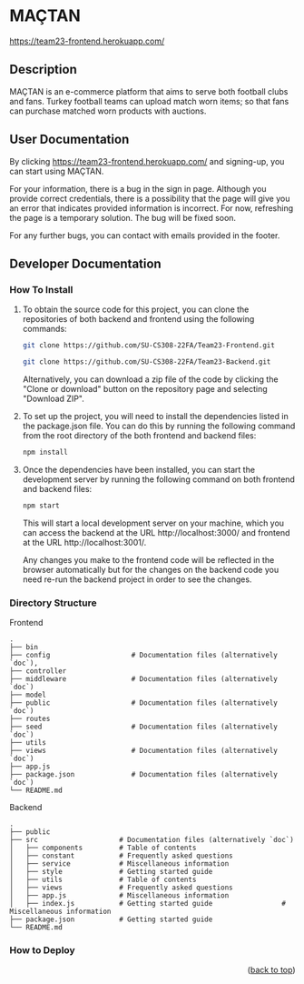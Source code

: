 # MAÇTAN
https://team23-frontend.herokuapp.com/

## Description

MAÇTAN is an e-commerce platform that aims to serve both football clubs and fans. Turkey football teams can upload match worn items; so that fans can purchase matched worn products with auctions.

## User Documentation

By clicking https://team23-frontend.herokuapp.com/ and signing-up, you can start using MAÇTAN.

For your information, there is a bug in the sign in page. Although you provide correct credentials, there is a possibility that the page will give you an error that indicates provided information is incorrect. For now, refreshing the page is a temporary solution. The bug will be fixed soon. 

For any further bugs, you can contact with emails provided in the footer.

## Developer Documentation

### How To Install

1. To obtain the source code for this project, you can clone the repositories of both backend and frontend using the following commands:
   ```sh
   git clone https://github.com/SU-CS308-22FA/Team23-Frontend.git
   ``` 
   ```sh
   git clone https://github.com/SU-CS308-22FA/Team23-Backend.git
   ``` 
   Alternatively, you can download a zip file of the code by clicking the "Clone or download" button on the repository page and selecting "Download ZIP".

2. To set up the project, you will need to install the dependencies listed in the package.json file. You can do this by running the following command from the root directory of the both frontend and backend files:
   ```sh
   npm install
   ```
3. Once the dependencies have been installed, you can start the development server by running the following command on both frontend and backend files:
   ```js
   npm start
   ```
   This will start a local development server on your machine, which you can access the backend at the URL http://localhost:3000/ and frontend at the URL http://localhost:3001/. 
   
   Any changes you make to the frontend code will be reflected in the browser automatically but for the changes on the backend code you need re-run the backend project in order to see the changes.

### Directory Structure

Frontend 

    .
    ├── bin
    ├── config                    # Documentation files (alternatively `doc`),
    ├── controller
    ├── middleware                # Documentation files (alternatively `doc`)
    ├── model
    ├── public                    # Documentation files (alternatively `doc`)    
    ├── routes
    ├── seed                      # Documentation files (alternatively `doc`)    
    ├── utils
    ├── views                     # Documentation files (alternatively `doc`)
    ├── app.js
    ├── package.json              # Documentation files (alternatively `doc`)
    └── README.md  
    
   
 Backend

    .
    ├── public
    ├── src                    # Documentation files (alternatively `doc`)
    │   ├── components         # Table of contents
    │   ├── constant           # Frequently asked questions
    │   ├── service            # Miscellaneous information
    │   ├── style              # Getting started guide
    │   ├── utils              # Table of contents
    │   ├── views              # Frequently asked questions
    │   ├── app.js             # Miscellaneous information
    │   ├── index.js           # Getting started guide                 # Miscellaneous information
    ├── package.json           # Getting started guide
    └── README.md  


### How to Deploy

<p align="right">(<a href="#readme-top">back to top</a>)</p>

